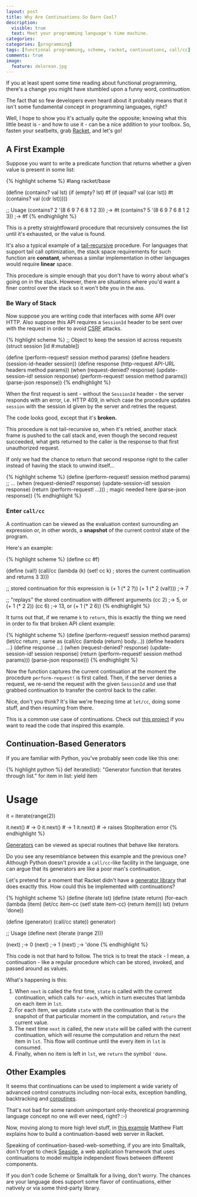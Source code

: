 ```yaml
---
layout: post
title: Why Are Continuations So Darn Cool?
description:
  visible: true
  text: Meet your programming language's time machine.
categories: 
categories: [programming]
tags: [functional programming, scheme, racket, continuations, call/cc]
comments: true
image:
  feature: delorean.jpg
---
```


If you at least spent some time reading about functional programming, there's
a change you might have stumbled upon a funny word, _continuation._

The fact that so few developers even heard about it probably means that it
isn't some fundamental concept in programming languages, right?

Well, I hope to show you it's actually quite the opposite; knowing what this
little beast is - and how to use it - can be a nice addition to your toolbox.
So, fasten your seatbelts, grab
[Racket](http://racket-lang.org/), and let's go!

## A First Example

Suppose you want to write a predicate function that returns whether a given
value is present in some list:

{% highlight scheme %}
#lang racket/base

(define (contains? val lst)
  (if (empty? lst)
    #f
    (if (equal? val (car lst))
      #t
      (contains? val (cdr lst)))))

;; Usage
(contains? 2 '(8 6 9 7 6 8 1 2 3)) ;-> #t
(contains? 5 '(8 6 9 7 6 8 1 2 3)) ;-> #f
{% endhighlight %}

This is a pretty straightfoward procedure that recursively consumes the list
until it's exhausted, or the value is found.

It's also a typical example of a
[tail-recursive](http://en.wikipedia.org/wiki/Tail_call) procedure. For
languages that support tail call optimization, the stack space requirements for
such function are **constant**, whereas a similar implementation in other
languages would require **linear** space.

This procedure is simple enough that you don't have to worry about what's going
on in the stack. However, there are situations where you'd want a finer control
over the stack so it won't bite you in the ass.

### Be Wary of Stack

Now suppose you are writing code that interfaces with some API over HTTP.
Also suppose this API requires a `SessionId` header to be sent over with the
request in order to avoid
[CSRF](http://en.wikipedia.org/wiki/Cross-site_request_forgery) attacks.

{% highlight scheme %}
;; Object to keep the session id across requests
(struct session [id #:mutable])

(define (perform-request! session method params)
  (define headers  (session-id-header session))
  (define response (http-request API-URL headers method params))
  (when (request-denied? response)
    (update-session-id! session response)
    (perform-request! session method params))
  (parse-json response))
{% endhighlight %}

When the first request is sent - without the `SessionId` header - the server
responds with an error, i.e. HTTP 409, in which case the procedure updates
`session` with the session id given by the server and retries the request.

The code looks good, except that it's **broken.**

This procedure is not tail-recursive so, when it's retried, another stack frame
is pushed to the call stack and, even though the second request succeeded, what
gets returned to the caller is the response to that first unauthorized request.

If only we had the chance to return that second response right to the caller
instead of having the stack to unwind itself...

{% highlight scheme %}
(define (perform-request! session method params)
  ;; ...
  (when (request-denied? response)
    (update-session-id! session response)
    (return (perform-request! ...))) ; magic needed here
  (parse-json response))
{% endhighlight %}

### Enter `call/cc`

A continuation can be viewed as the evaluation context surrounding an
expression or, in other words, a **snapshot** of the current control state
of the program.

Here's an example:

{% highlight scheme %}
(define cc #f)

(define (val!)
  (call/cc
   (lambda (k)
     (set! cc k) ; stores the current continuation and returns 3
     3)))

;; stored continuation for this expression is (+ 1 (* 2 ?))
(+ 1 (* 2 (val!))) ;-> 7

;; "replays" the stored continuation with different arguments
(cc 2) ;->  5, or (+ 1 (* 2 2))
(cc 6) ;-> 13, or (+ 1 (* 2 6))
{% endhighlight %}

It turns out that, if we rename `k` to `return`, this is exactly the thing
we need in order to fix that broken API client example:

{% highlight scheme %}
(define (perform-request! session method params)
  (let/cc return ; same as (call/cc (lambda (return) body...))
    (define headers  ...)
    (define response ...)
    (when (request-denied? response)
      (update-session-id! session response)
      (return (perform-request! session method params)))
    (parse-json response)))
{% endhighlight %}

Now the function captures the current continuation at the moment the procedure
`perform-request!` is first called. Then, if the server denies a request, we
re-send the request with the given `SessionId` and use that grabbed continuation
to transfer the control back to the caller.

Nice, don't you think? It's like we're freezing time at `let/cc`, doing some
stuff, and then resuming from there.

This is a common use case of continuations. Check out
[this project](https://github.com/danielfm/transmission-rpc-client) if you want
to read the code that inspired this example.

## Continuation-Based Generators

If you are familiar with Python, you've probably seen code like this one:

{% highlight python %}
def iterate(list):
  "Generator function that iterates through list."
  for item in list:
    yield item

# Usage
it = iterate(range(2))

it.next() # -> 0
it.next() # -> 1
it.next() # -> raises StopIteration error
{% endhighlight %}

[Generators](http://en.wikipedia.org/wiki/Generator_(computer_programming)) can
be viewed as special routines that behave like iterators.

Do you see any resemblance between this example and the previous one? Although
Python doesn't provide a `call/cc`-like facility in the language, one can argue
that its generators are like a poor man's continuation.

Let's pretend for a moment that Racket didn't have a
[generator library](http://docs.racket-lang.org/reference/Generators.html)
that does exactly this. How could this be implemented with continuations?

{% highlight scheme %}
(define (iterate lst)
  (define (state return)
    (for-each
     (lambda (item)
       (let/cc item-cc
         (set! state item-cc)
         (return item)))
      lst)
     (return 'done))

   (define (generator)
     (call/cc state))
  generator)

;; Usage
(define next (iterate (range 2)))

(next) ;-> 0
(next) ;-> 1
(next) ;-> 'done
{% endhighlight %}

This code is not that hard to follow. The trick is to treat the stack - I mean,
a continuation - like a regular procedure which can be stored, invoked, and
passed around as values.

What's happening is this:

1. When `next` is called the first time, `state` is called with the current
   continuation, which calls `for-each`, which in turn executes that lambda on
   each item in `lst`.
2. For each item, we update `state` with the continuation that is the snapshot
   of that particular moment in the computation, and `return` the current value.
3. The next time `next` is called, the new `state` will be called with the
   current continuation, which will resume the computation and return the next
   item in `lst`. This flow will continue until the every item in `lst` is
   consumed.
4. Finally, when no item is left in `lst`, we `return` the symbol `'done`.

## Other Examples

It seems that continuations can be used to implement a wide variety of advanced
control constructs including non-local exits, exception handling, backtracking
and [coroutines](http://en.wikipedia.org/wiki/Coroutine).

That's not bad for some random unimportant only-theoretical programming
language concept no one will ever need, right? :-)

Now, moving along to more high level stuff, in
[this example](http://docs.racket-lang.org/more/index.html) Matthew Flatt
explains how to build a continuation-based web server in Racket.

Speaking of continuation-based-web-something, if you are into Smalltalk, don't
forget to check [Seaside](http://www.seaside.st/), a web application framework
that uses continuations to model multiple independent flows between different
components.

If you don't code Scheme or Smalltalk for a living, don't worry. The chances
are your language does support some flavor of continuations, either natively or
via some third-party library.
